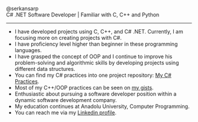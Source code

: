 @serkansarp<br>
C# .NET Software Developer | Familiar with C, C++ and Python

---
- I have developed projects using C, C++, and C# .NET. Currently, I am focusing more on creating projects with C#.
- I have proficiency level higher than beginner in these programming languages.
- I have grasped the concept of OOP and I continue to improve his problem-solving and algorithmic skills by developing projects using different data structures.
- You can find my C# practices into one project repository: [My C# Practices].
- Most of my C++/OOP practices can be seen on [my gists]</a>.
- Enthusiastic about pursuing a software developer position within a dynamic software development company.
- My education continues at Anadolu University, Computer Programming.
- You can reach me via my [Linkedin profile].

[My C# Practices]: <https://github.com/serkansarp/C-Sharp-Pratiklerim>
[my gists]: <https://gist.github.com/serkansarp>
[Linkedin profile]: <https://www.linkedin.com/in/serkansarp>

<!---
serkansarp/serkansarp is a ✨ special ✨ repository because its `README.md` (this file) appears on your GitHub profile.
You can click the Preview link to take a look at your changes.
--->
